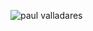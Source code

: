 ![paul valladares](https://user-images.githubusercontent.com/85648028/231852408-b3296ea2-3c0a-4103-b3c4-2f3e1fd6edb0.png)
